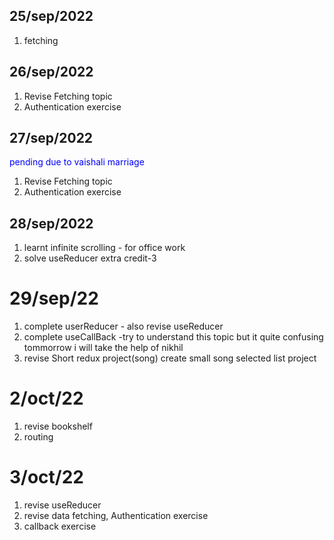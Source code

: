 ## 25/sep/2022
1. fetching

## 26/sep/2022
1. Revise Fetching topic
2. Authentication exercise

## 27/sep/2022
 <span style="color:blue">pending due to vaishali marriage </span>
1. Revise Fetching topic
2. Authentication exercise

## 28/sep/2022
1. learnt infinite scrolling - for office work
2. solve useReducer extra credit-3

# 29/sep/22

1. complete userReducer - also revise useReducer
2. complete useCallBack -try to understand this topic but it quite confusing tommorrow i will take the help of nikhil
3. revise Short redux project(song)
   create small song selected list project

# 2/oct/22
1. revise bookshelf
2. routing

# 3/oct/22
1. revise useReducer
2. revise data fetching, Authentication exercise
3. callback exercise 

